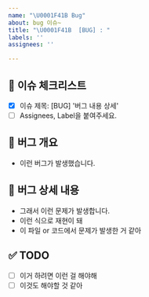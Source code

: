 ```yaml
---
name: "\U0001F41B Bug"
about: bug 이슈~
title: "\U0001F41B  [BUG] : "
labels: ''
assignees: ''

---
```


## 🚨 이슈 체크리스트

- [x] 이슈 제목: [BUG] '버그 내용 상세'
- [ ] Assignees, Label을 붙여주세요.

## 🐛 버그 개요

- 이런 버그가 발생했습니다.

## 🐞 버그 상세 내용

- 그래서 이런 문제가 발생합니다.
- 이런 식으로 재현이 돼
- 이 파일 or 코드에서 문제가 발생한 거 같아

## ✅ TODO

- [ ] 이거 하려면 이런 걸 해야해
- [ ] 이것도 해야할 것 같아

